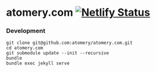 # atomery.com [![Netlify Status](https://api.netlify.com/api/v1/badges/7cf48f67-0d00-4a79-8889-f81fca9174dc/deploy-status)](https://app.netlify.com/sites/atomery/deploys)


### Development
```
git clone git@github.com:atomery/atomery.com.git
cd atomery.com
git submodule update --init --recursive
bundle
bundle exec jekyll serve
```